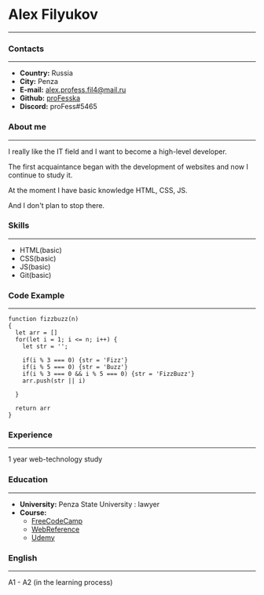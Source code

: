 # Alex Filyukov

---

### Contacts

---

- **Country:** Russia
- **City:** Penza
- **E-mail:** alex.profess.fil4@mail.ru
- **Github:** [proFesska](https://github.com/proFesska)
- **Discord:** proFess#5465

### About me

---

I really like the IT field and I want to become a high-level developer.

The first acquaintance began with the development of websites and now I continue to study it.

At the moment I have basic knowledge HTML, CSS, JS.

And I don't plan to stop there.

### Skills

---

- HTML(basic)
- CSS(basic)
- JS(basic)
- Git(basic)

### Code Example

---

```
function fizzbuzz(n)
{
  let arr = []
  for(let i = 1; i <= n; i++) {
    let str = '';

    if(i % 3 === 0) {str = 'Fizz'}
    if(i % 5 === 0) {str = 'Buzz'}
    if(i % 3 === 0 && i % 5 === 0) {str = 'FizzBuzz'}
    arr.push(str || i)

  }

  return arr
}
```

### Experience

---

1 year web-technology study

### Education

---

- **University:** Penza State University : lawyer
- **Course:**
  - [FreeCodeCamp](https://www.freecodecamp.org/)
  - [WebReference](https://webref.ru/)
  - [Udemy](https://www.udemy.com/)

### English

---

A1 - A2 (in the learning process)
